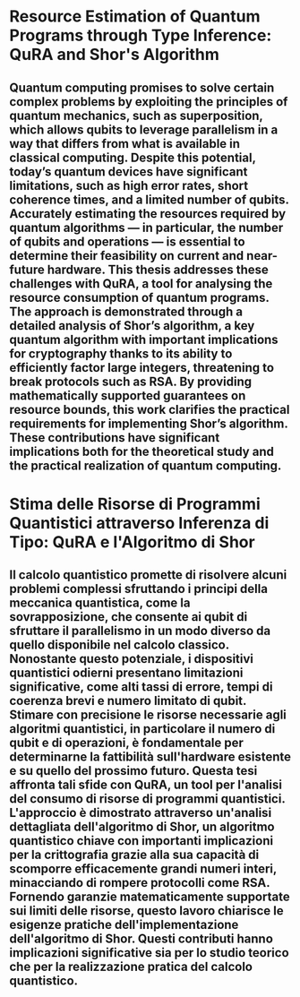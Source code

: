 # Resource Estimation of Quantum Programs through Type Inference: QuRA and Shor's Algorithm

## Quantum computing promises to solve certain complex problems by exploiting the principles of quantum mechanics, such as superposition, which allows qubits to leverage parallelism in a way that differs from what is available in classical computing. Despite this potential, today’s quantum devices have significant limitations, such as high error rates, short coherence times, and a limited number of qubits. Accurately estimating the resources required by quantum algorithms — in particular, the number of qubits and operations — is essential to determine their feasibility on current and near-future hardware. This thesis addresses these challenges with QuRA, a tool for analysing  the resource consumption of quantum programs. The approach is demonstrated through a detailed analysis of Shor’s algorithm, a key quantum algorithm with important implications for cryptography thanks to its ability to efficiently factor large integers, threatening to break protocols such as RSA. By providing mathematically supported guarantees on resource bounds, this work clarifies the practical requirements for implementing Shor’s algorithm. These contributions have significant implications both for the theoretical study and the practical realization of quantum computing.

# Stima delle Risorse di Programmi Quantistici attraverso Inferenza di Tipo: QuRA e l'Algoritmo di Shor 

## Il calcolo quantistico promette di risolvere alcuni problemi complessi sfruttando i principi della meccanica quantistica, come la sovrapposizione, che consente ai qubit di sfruttare il parallelismo in un modo diverso da quello disponibile nel calcolo classico. Nonostante questo potenziale, i dispositivi quantistici odierni presentano limitazioni significative, come alti tassi di errore, tempi di coerenza brevi e numero limitato di qubit. Stimare con precisione le risorse necessarie agli algoritmi quantistici, in particolare il numero di qubit e di operazioni, è fondamentale per determinarne la fattibilità sull'hardware esistente e su quello del prossimo futuro. Questa tesi affronta tali sfide con QuRA, un tool per l'analisi del consumo di risorse di programmi quantistici. L'approccio è dimostrato attraverso un'analisi dettagliata dell'algoritmo di Shor, un algoritmo quantistico chiave con importanti implicazioni per la crittografia grazie alla sua capacità di scomporre efficacemente grandi numeri interi, minacciando di rompere protocolli come RSA. Fornendo garanzie matematicamente supportate sui limiti delle risorse, questo lavoro chiarisce le esigenze pratiche dell'implementazione dell'algoritmo di Shor. Questi contributi hanno implicazioni significative sia per lo studio teorico che per la realizzazione pratica del calcolo quantistico.

